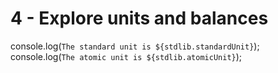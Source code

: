 # 4 - Explore units and balances

console.log(`The standard unit is ${stdlib.standardUnit}`);
console.log(`The atomic unit is ${stdlib.atomicUnit}`);
